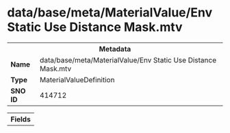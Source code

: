 <h1>data/base/meta/MaterialValue/Env Static Use Distance Mask.mtv</h1><table><tr><th colspan="100%">Metadata</th></tr><tr><td><b>Name</b></td><td>data/base/meta/MaterialValue/Env Static Use Distance Mask.mtv</td></tr><tr><td><b>Type</b></td><td>MaterialValueDefinition</td></tr><tr><td><b>SNO ID</b></td><td>414712</td></tr></table>

<table><tr><th colspan="100%">Fields</th></tr></table>

